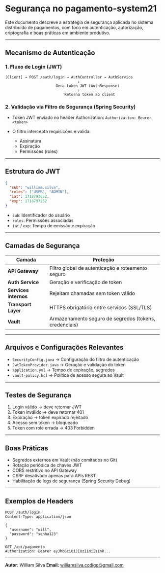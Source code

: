 # Segurança no pagamento-system21

Este documento descreve a estratégia de segurança aplicada no sistema distribuído de pagamentos, com foco em autenticação, autorização, criptografia e boas práticas em ambiente produtivo.

---

##  Mecanismo de Autenticação

### 1. Fluxo de Login (JWT)

```
[Client] → POST /auth/login → AuthController → AuthService
                                 ↓
                       Gera token JWT (AuthResponse)
                                 ↓
                           Retorna token ao client
```

### 2. Validação via Filtro de Segurança (Spring Security)

* Token JWT enviado no header Authorization:
  `Authorization: Bearer <token>`
* O filtro intercepta requisições e valida:

  * Assinatura
  * Expiração
  * Permissões (roles)

---

##  Estrutura do JWT

```json
{
  "sub": "william.silva",
  "roles": ["USER", "ADMIN"],
  "iat": 1718793652,
  "exp": 1718797252
}
```

* `sub`: Identificador do usuário
* `roles`: Permissões associadas
* `iat` / `exp`: Tempo de emissão e expiração

---

##  Camadas de Segurança

| Camada                | Proteção                                               |
| --------------------- | ------------------------------------------------------ |
| **API Gateway**       | Filtro global de autenticação e roteamento seguro      |
| **Auth Service**      | Geração e verificação de token                         |
| **Services internos** | Rejeitam chamadas sem token válido                     |
| **Transport Layer**   | HTTPS obrigatório entre serviços (SSL/TLS)             |
| **Vault**             | Armazenamento seguro de segredos (tokens, credenciais) |

---

##  Arquivos e Configurações Relevantes

* `SecurityConfig.java` → Configuração do filtro de autenticação
* `JwtTokenProvider.java` → Geração e validação do token
* `application.yml` → Tempo de expiração, segredos
* `vault-policy.hcl` → Política de acesso segura ao Vault

---

##  Testes de Segurança

1. Login válido → deve retornar JWT
2. Token inválido → deve retornar 401
3. Expiração → token expirado rejeitado
4. Acesso sem token → bloqueado
5. Token com role errada → 403 Forbidden

---

##  Boas Práticas

* Segredos externos em Vault (não comitados no Git)
* Rotação periódica de chaves JWT
* CORS restritivo no API Gateway
* CSRF desativado apenas para APIs REST
* Habilitação de logs de segurança (Spring Security Debug)

---

##  Exemplos de Headers

```http
POST /auth/login
Content-Type: application/json

{
  "username": "will",
  "password": "senha123"
}
```

```http
GET /api/pagamento
Authorization: Bearer eyJhbGciOiJIUzI1NiIsInR...
```

---

**Autor:** William Silva
**Email:** [williamsilva.codigo@gmail.com](mailto:williamsilva.codigo@gmail.com)
